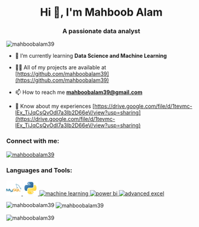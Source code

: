 <h1 align="center">Hi 👋, I'm Mahboob Alam</h1>
<h3 align="center">A passionate data analyst</h3>

<p align="left"> <img src="https://komarev.com/ghpvc/?username=mahboobalam39&label=Profile%20views&color=0e75b6&style=flat" alt="mahboobalam39" /> </p>

- 🌱 I’m currently learning **Data Science and Machine Learning**

- 👨‍💻 All of my projects are available at [https://github.com/mahboobalam39](https://github.com/mahboobalam39)

- 📫 How to reach me **mahboobalam39@gmail.com**

- 📄 Know about my experiences [https://drive.google.com/file/d/1tevmc-lEx_TiJqCsQvOdI7a3Ib2D66eV/view?usp=sharing](https://drive.google.com/file/d/1tevmc-lEx_TiJqCsQvOdI7a3Ib2D66eV/view?usp=sharing)

<h3 align="left">Connect with me:</h3>
<p align="left">
<a href="https://linkedin.com/in/mahboobalam39" target="blank"><img align="center" src="https://raw.githubusercontent.com/rahuldkjain/github-profile-readme-generator/master/src/images/icons/Social/linked-in-alt.svg" alt="mahboobalam39" height="30" width="40" /></a>
</p>

<h3 align="left">Languages and Tools:</h3>
<p align="left"> <a href="https://www.mysql.com/" target="_blank" rel="noreferrer"> <img src="https://raw.githubusercontent.com/devicons/devicon/master/icons/mysql/mysql-original-wordmark.svg" alt="mysql" width="40" height="40"/> </a> <a href="https://www.python.org" target="_blank" rel="noreferrer"> <img src="https://raw.githubusercontent.com/devicons/devicon/master/icons/python/python-original.svg" alt="python" width="40" height="40"/> 
<img src="path-to-machine-learning-icon" alt="machine learning" width="40" height="40"/>
  <img src="https://www.google.com/imgres?imgurl=https%3A%2F%2Fitrak365.com%2Fwp-content%2Fuploads%2Fpower-bi-icon-7.png&tbnid=jV_KSxMpEmxHUM&vet=12ahUKEwjCsIH6w9qCAxXipekKHVDKAN8QMygFegQIARB4..i&imgrefurl=https%3A%2F%2Fitrak365.com%2Fsupport%2Fpower-bi-icon-7%2F&docid=h1gVdxqOeL7xHM&w=5625&h=1492&q=power%20bi%20icon&ved=2ahUKEwjCsIH6w9qCAxXipekKHVDKAN8QMygFegQIARB4" alt="power bi" width="40" height="40"/>
  <img src="path-to-advanced-excel-icon" alt="advanced excel" width="40" height="40"/>
</a> </p>

<p><img align="left" src="https://github-readme-stats.vercel.app/api/top-langs?username=mahboobalam39&show_icons=true&locale=en&layout=compact" alt="mahboobalam39" /></p>

<p>&nbsp;<img align="center" src="https://github-readme-stats.vercel.app/api?username=mahboobalam39&show_icons=true&locale=en" alt="mahboobalam39" /></p>

<p><img align="center" src="https://github-readme-streak-stats.herokuapp.com/?user=mahboobalam39&" alt="mahboobalam39" /></p>
